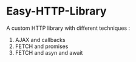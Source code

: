 # Easy-HTTP-Library
A custom HTTP library with different techniques :
  1. AJAX and callbacks
  2. FETCH and promises
  3. FETCH and asyn and await
